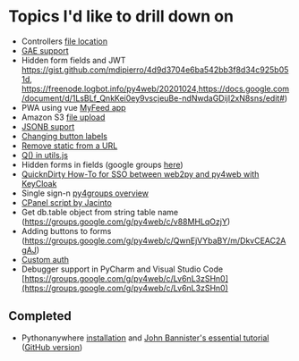 # Topics I'd like to drill down on 


* Controllers [file location](https://groups.google.com/g/py4web/c/GZm3ysmEdY8/m/OLjHlMmLAQAJ)
* [GAE support](https://mail.google.com/mail/u/0/#inbox/FMfcgxwKjBPvXHwhmFlVmCSBncSBQZdB?compose=DmwnWtDmBFGHGchbMrrkRMVgJtbzcpQsDmkcNzjpPvNZDGqJQBFNcGLsTMJddRbSnqKqpLZMCqWl)
* Hidden form fields and JWT https://gist.github.com/mdipierro/4d9d3704e6ba542bb3f8d34c925b051d,  https://freenode.logbot.info/py4web/20201024,https://docs.google.com/document/d/1LsBLf_QnkKei0ey9vscjeuBe-ndNwdaGDijI2xN8sns/edit#)
* PWA using vue [MyFeed app](https://mail.google.com/mail/u/0/#inbox/FMfcgxwKjBKLGWfkrhQtDMrNfHvMJqKh)
* Amazon S3 [file upload](https://mail.google.com/mail/u/0/#inbox/FMfcgxwJZJbtVmFVKzxnthSBvknxCsWN)
* [JSONB suport](https://mail.google.com/mail/u/0/#inbox/FMfcgxwJXpNZQRbtWDwrGbtjtLFxhvzk)
* [Changing button labels](https://groups.google.com/g/py4web/c/tK4s8nao3dc)
* [Remove static from a URL](https://mail.google.com/mail/u/0/?zx=g45lhcfwef9s#inbox/FMfcgxwJXVFjcRgfBsdljmZzWXDQCbKm)
* [Q() in utils.js](https://groups.google.com/g/py4web/c/-wvLOWBplZo/m/USTve_cHAwAJ)
* Hidden forms in fields (google groups [here](https://groups.google.com/g/py4web/c/JulaXtFLEPY))
* [QuicknDirty How-To for SSO between web2py and py4web with KeyCloak](https://groups.google.com/g/py4web/c/CiHvAUVhEP8)
* Single sign-n
  [py4groups overview](https://groups.google.com/g/py4web/c/jsG2szED3uk/m/FyB3c99EAwAJ)
* [CPanel script by Jacinto](https://mail.google.com/mail/u/0/#inbox/FMfcgxwJZJSxwPpVtVlqzMbvtCGgrZTq)
* Get db.table object from string table name (https://groups.google.com/g/py4web/c/v88MHLqOzjY)
* Adding buttons to forms (https://groups.google.com/g/py4web/c/QwnEjVYbaBY/m/DkvCEAC2AgAJ)
* [Custom auth](https://mail.google.com/mail/u/0/#inbox/FMfcgxwKhqjGpRzsgGrBKTggddVnpDvc)
* Debugger support in PyCharm and Visual Studio Code [https://groups.google.com/g/py4web/c/Lv6nL3zSHn0](https://groups.google.com/g/py4web/c/Lv6nL3zSHn0)

## Completed
* Pythonanywhere
  [installation](https://mail.google.com/mail/u/0/?zx=ja0bdk3nuo9#search/pythonanywhere/FMfcgxwJXLbMsZXKQfvMFvPBBhkHzQrW?compose=DmwnWtDqNJWBmQdZtkLhMZnrPKSpgnghpVSldgNbhtMZJTqWTGWKbxlkTtTRTrDbCSwpBrwcqnLV) and [John Bannister's essential tutorial](https://groups.google.com/d/msgid/py4web/5f9cda29-6e27-4741-99df-ead216f4e791o%40googlegroups.com?utm_medium=email&utm_source=footer) ([GitHub version](https://github.com/Eudorajab1/py4web_pythonanywhere_source))
